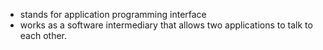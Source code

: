 - stands for application programming interface
- works as a software intermediary that allows two applications to talk to each other. 